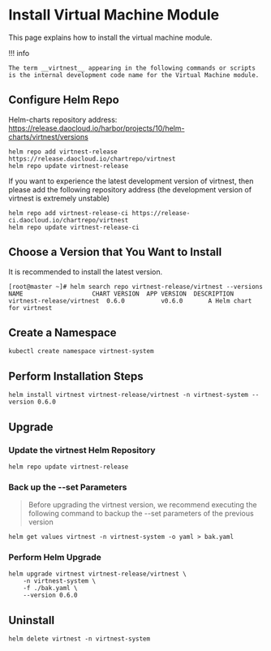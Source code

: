 # Install Virtual Machine Module

This page explains how to install the virtual machine module.

!!! info

    The term __virtnest__ appearing in the following commands or scripts is the internal development code name for the Virtual Machine module.

## Configure Helm Repo

Helm-charts repository address: <https://release.daocloud.io/harbor/projects/10/helm-charts/virtnest/versions>

```shell
helm repo add virtnest-release https://release.daocloud.io/chartrepo/virtnest
helm repo update virtnest-release
```

If you want to experience the latest development version of virtnest, then please add the following repository address (the development version of virtnest is extremely unstable)

```shell
helm repo add virtnest-release-ci https://release-ci.daocloud.io/chartrepo/virtnest
helm repo update virtnest-release-ci
```

## Choose a Version that You Want to Install

It is recommended to install the latest version.

```shell
[root@master ~]# helm search repo virtnest-release/virtnest --versions
NAME                   CHART VERSION  APP VERSION  DESCRIPTION
virtnest-release/virtnest  0.6.0          v0.6.0       A Helm chart for virtnest
```

## Create a Namespace

```shell
kubectl create namespace virtnest-system
```

## Perform Installation Steps

```shell
helm install virtnest virtnest-release/virtnest -n virtnest-system --version 0.6.0
```

## Upgrade

### Update the virtnest Helm Repository

```shell
helm repo update virtnest-release
```

### Back up the --set Parameters

> Before upgrading the virtnest version, we recommend executing the following command to backup the --set parameters of the previous version

```shell
helm get values virtnest -n virtnest-system -o yaml > bak.yaml
```

### Perform Helm Upgrade

```shell
helm upgrade virtnest virtnest-release/virtnest \
    -n virtnest-system \
    -f ./bak.yaml \
    --version 0.6.0
```

## Uninstall

```shell
helm delete virtnest -n virtnest-system
```
